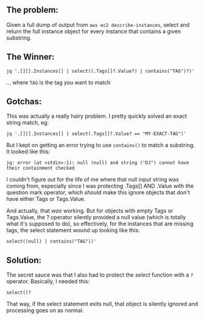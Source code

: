 ## The problem:
Given a full dump of output from ```aws ec2 describe-instances```, select and
return the full instance object for every instance that contains a given substring. 

## The Winner: 
```
jq '.[][].Instances[] | select((.Tags[]?.Value?) | contains("TAG")?)' 
```
... where ```TAG``` is the tag you want to match

## Gotchas: 
This was actually a really hairy problem. I pretty quickly solved an exact
string match, eg: 

```
jq '.[][].Instances[] | select(.Tags[]?.Value? == "MY-EXACT-TAG")'
```

But I kept on getting an error trying to use ```contains()``` to match a
substring. It looked like this: 

``` 
jq: error (at <stdin>:1): null (null) and string ("DJ") cannot have their containment checked
```

I couldn't figure out for the life of me where that null input string was
coming from, especially since I was protecting .Tags[] AND .Value with the
question mark operator, which *should* make this ignore objects that don't have
either Tags or Tags.Value.

And actually, that *was* working. But for objects with empty Tags or
Tags.Value, the ? operator silently provided a null value (which is totally
what it's supposed to do), so effectively, for the instances that are missing
tags, the select statement wound up looking like this:

```
select((null) | contains("TAG"))'
```

## Solution: 

The secret sauce was that I also had to protect the *select* function with a
```?``` operator. Basically, I needed this: 

```
select()?
```

That way, if the select statement exits null, that object is silently ignored
and processing goes on as normal. 
